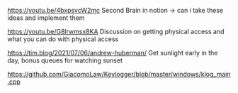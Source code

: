 https://youtu.be/4bxpsvcW2mc
Second Brain in notion -> can i take these ideas and implement them 

https://youtu.be/G8lrwmsx8KA
Discussion on getting physical access and what you can do with physical access

https://tim.blog/2021/07/06/andrew-huberman/
Get sunlight early in the day, bonus queues for watching sunset

https://github.com/GiacomoLaw/Keylogger/blob/master/windows/klog_main.cpp
